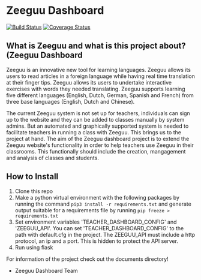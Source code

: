 

# Zeeguu Dashboard

[![Build Status](https://travis-ci.org/RUGSoftEng/2018-ZeeguuDashboard.svg?branch=develop)](https://travis-ci.org/RUGSoftEng/2018-ZeeguuDashboard)
[![Coverage Status](https://coveralls.io/repos/github/RUGSoftEng/2018-ZeeguuDashboard/badge.svg?branch=fix%2Funit_testing)](https://coveralls.io/github/RUGSoftEng/2018-ZeeguuDashboard?branch=fix%2Funit_testing)

## What is Zeeguu and what is this project about? (Zeeguu Dashboard

Zeeguu is an innovative new tool for learning languages. Zeeguu allows its users to read articles in a foreign language while having real time translation at their finger tips. Zeeguu allows its users to undertake interactive exercises with words they needed translating.
Zeeguu supports learning five different languages (English, Dutch, German, Spanish and French) from three base languages (English, Dutch and Chinese).

The current Zeeguu system is not set up for teachers, individuals can sign up to the website and they can be added to classes manually by system admins. But an automated and graphically supported system is needed to facilitate teachers in running a class with Zeeguu. This brings us to the project at hand. The aim of the Zeeguu dashboard project is to extend the Zeeguu website's functionality in order to help teachers use Zeeguu in their classrooms. This functionally should include the creation, mangagement and analysis of classes and students.

## How to Install

 1. Clone this repo
 2. Make a python virtual environment with the following packages by running the command `pip3 install -r requirements.txt` and generate output suitable for a requirements file by running `pip freeze > requirements.txt`
 3. Set environment variables 'TEACHER_DASHBOARD_CONFIG' and 'ZEEGUU_API'. You can set 'TEACHER_DASHBOARD_CONFIG' to the path with default.cfg in the project. The ZEEGUU_API must include a http protocol, an ip and a port. This is hidden to protect the API server. 
 4. Run using flask

For information of the project check out the documents directory!

- Zeeguu Dashboard Team

